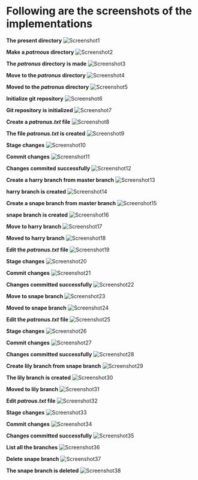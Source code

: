 # Following are the screenshots of the implementations

**The present directory**
![Screenshot1](https://user-images.githubusercontent.com/58776463/213845848-3c5c96ad-b592-46cf-a1a2-cace0e3b1dee.png)

**Make a *patrnous* directory**
![Screenshot2](https://user-images.githubusercontent.com/58776463/213845852-8098a80e-ffd3-4e1d-8c3e-92233d20da84.png)

**The *patronus* directory is made**
![Screenshot3](https://user-images.githubusercontent.com/58776463/213845855-fe4969f9-54f2-4ce0-b658-e0bd62b23226.png)

**Move to the *patronus* directory**
![Screenshot4](https://user-images.githubusercontent.com/58776463/213845857-a0bcb41e-9dda-4650-b3be-8bb0b28f0d93.png)

**Moved to the *patronus* directory**
![Screenshot5](https://user-images.githubusercontent.com/58776463/213845859-06686107-81bc-4975-a7ad-5f0e19a40589.png)

**Initialize git repository**
![Screenshot6](https://user-images.githubusercontent.com/58776463/213845861-779b8374-681b-4a46-b2a8-48694d5da816.png)

**Git repository is initialized**
![Screenshot7](https://user-images.githubusercontent.com/58776463/213845862-3bf1af86-f04e-4681-8710-df32b8301c79.png)

**Create a *patronus.txt* file**
![Screenshot8](https://user-images.githubusercontent.com/58776463/213845865-6b2e3329-ce49-4eb4-9f78-993ad81e50b9.png)

**The file *patronus.txt* is created**
![Screenshot9](https://user-images.githubusercontent.com/58776463/213845866-3e353590-2031-4e13-997b-ff871e11c48d.png)

**Stage changes**
![Screenshot10](https://user-images.githubusercontent.com/58776463/213845867-09c95c3c-8909-40a1-b50f-a09b8a920ce9.png)

**Commit changes**
![Screenshot11](https://user-images.githubusercontent.com/58776463/213845868-7c8b4c75-dc5d-446a-bdf5-c28421ea7dfe.png)

**Changes commited successfully**
![Screenshot12](https://user-images.githubusercontent.com/58776463/213845869-c7a0ea0a-d150-4868-b0d6-d33c689815f4.png)

**Create a harry branch from master branch**
![Screenshot13](https://user-images.githubusercontent.com/58776463/213845870-8110406c-576c-4d9e-86f8-ee3033258c96.png)

**harry branch is created**
![Screenshot14](https://user-images.githubusercontent.com/58776463/213845871-72457a90-6abc-47af-b2c2-d933d2a84bda.png)

**Create a snape branch from master branch**
![Screenshot15](https://user-images.githubusercontent.com/58776463/213845873-c1dd9785-d879-43c8-8b36-86a9f807e864.png)

**snape branch is created**
![Screenshot16](https://user-images.githubusercontent.com/58776463/213845876-397a48f5-2700-4f82-be5e-4fd30db4eaad.png)

**Move to harry branch**
![Screenshot17](https://user-images.githubusercontent.com/58776463/213845879-dd2761a9-e36d-43c6-a34f-34482454fc13.png)

**Moved to harry branch**
![Screenshot18](https://user-images.githubusercontent.com/58776463/213845880-0c544530-f068-456f-86fd-50bcdc019707.png)

**Edit the *patronus.txt* file**
![Screenshot19](https://user-images.githubusercontent.com/58776463/213845881-f1068d93-32e2-4004-8fe2-4396beb13c4e.png)

**Stage changes**
![Screenshot20](https://user-images.githubusercontent.com/58776463/213845882-e2fd7587-a845-4b34-880e-773480e96d7e.png)

**Commit changes**
![Screenshot21](https://user-images.githubusercontent.com/58776463/213845883-e4d522bd-0b00-4300-85ac-e8af79bf309b.png)

**Changes committed successfully**
![Screenshot22](https://user-images.githubusercontent.com/58776463/213845888-a4969aff-90b6-4b35-b646-8b4235b541d7.png)

**Move to snape branch**
![Screenshot23](https://user-images.githubusercontent.com/58776463/213845892-aa999f72-e3fc-4e22-adc7-0c4b5188cebc.png)

**Moved to snape branch**
![Screenshot24](https://user-images.githubusercontent.com/58776463/213845894-6654c87d-ffb9-477a-8fba-bf293f5a989f.png)

**Edit the *patronus.txt* file**
![Screenshot25](https://user-images.githubusercontent.com/58776463/213845895-b09a18d8-ba58-4b1e-b034-fd6fdda7bfb7.png)

**Stage changes**
![Screenshot26](https://user-images.githubusercontent.com/58776463/213845898-8eed4e87-e8e6-41ce-bc04-bf617bc525ec.png)

**Commit changes**
![Screenshot27](https://user-images.githubusercontent.com/58776463/213845901-b99d3b0b-3929-43cd-bdeb-f4df91efbfc1.png)

**Changes committed successfully**
![Screenshot28](https://user-images.githubusercontent.com/58776463/213845902-814d6d0e-a05a-4031-878e-e813f602a116.png)

**Create lily branch from snape branch**
![Screenshot29](https://user-images.githubusercontent.com/58776463/213845903-f8e2cf52-43fa-401f-9be8-e79c831798c2.png)

**The lily branch is created**
![Screenshot30](https://user-images.githubusercontent.com/58776463/213845905-6af8dff7-4ab8-4a46-a62d-1e750a5a8344.png)

**Moved to lily branch**
![Screenshot31](https://user-images.githubusercontent.com/58776463/213845906-c077b4b5-0720-43cd-991b-13e00c896a55.png)

**Edit *patrous.txt* file**
![Screenshot32](https://user-images.githubusercontent.com/58776463/213845907-985f00d5-7711-4d64-8909-81a88bc97d25.png)

**Stage changes**
![Screenshot33](https://user-images.githubusercontent.com/58776463/213845908-36a6b463-4a7b-48b5-a1f6-7a34d6a4e130.png)

**Commit changes**
![Screenshot34](https://user-images.githubusercontent.com/58776463/213845909-6cfa4c27-aead-4aca-8d3b-eaf72516db01.png)

**Changes committed successfully**
![Screenshot35](https://user-images.githubusercontent.com/58776463/213845910-5da01ab6-9dfb-4f93-aab1-33a003aa4dbe.png)

**List all the branches**
![Screenshot36](https://user-images.githubusercontent.com/58776463/213845912-d02b8ff3-ceaf-4679-963c-a9522b7d956a.png)

**Delete snape branch**
![Screenshot37](https://user-images.githubusercontent.com/58776463/213845913-baa80676-c4ff-4189-834f-6a494e7dace0.png)

**The snape branch is deleted**
![Screenshot38](https://user-images.githubusercontent.com/58776463/213845914-2bdb9f05-8a58-49ae-803d-6a78bd7ec4cd.png)
